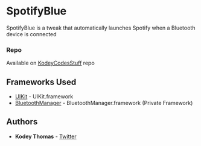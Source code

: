 # SpotifyBlue

SpotifyBlue is a tweak that automatically launches Spotify when a Bluetooth device is connected

### Repo

Available on [KodeyCodesStuff](https://kodeycodesstuff.tech/repo) repo

## Frameworks Used

* [UIKit](https://developer.apple.com/documentation/uikit) - UIKit.framework
* [BluetoothManager](https://developer.limneos.net/index.php?ios=13.1.3&framework=BluetoothManager.framework) - BluetoothManager.framework (Private Framework)

## Authors

* **Kodey Thomas** - [Twitter](https://twitter.com/ThomasKodey)

